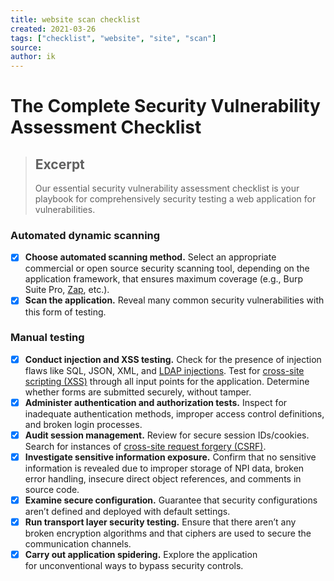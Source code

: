 ```yaml
---
title: website scan checklist
created: 2021-03-26
tags: ["checklist", "website", "site", "scan"]
source:
author: ik
---
```


# The Complete Security Vulnerability Assessment Checklist

> ## Excerpt
> Our essential security vulnerability assessment checklist is your playbook for comprehensively security testing a web application for vulnerabilities.

### Automated dynamic scanning

- [X] **Choose automated scanning method.** Select an appropriate commercial or open source security scanning tool, depending on the application framework, that ensures maximum coverage (e.g., Burp Suite Pro, [Zap](https://www.zaproxy.org/), etc.).
- [X] **Scan the application.** Reveal many common security vulnerabilities with this form of testing.

### Manual testing

- [X] **Conduct injection and XSS testing.** Check for the presence of injection flaws like SQL, JSON, XML, and [LDAP injections](). Test for [cross-site scripting (XSS)]() through all input points for the application. Determine whether forms are submitted securely, without tamper.
- [X] **Administer authentication and authorization tests.** Inspect for inadequate authentication methods, improper access control definitions, and broken login processes.
- [X] **Audit session management.** Review for secure session IDs/cookies. Search for instances of [cross-site request forgery (CSRF)]().
- [X] **Investigate sensitive information exposure.** Confirm that no sensitive information is revealed due to improper storage of NPI data, broken error handling, insecure direct object references, and comments in source code.
- [X] **Examine secure configuration.** Guarantee that security configurations aren’t defined and deployed with default settings.
- [X] **Run transport layer security testing.** Ensure that there aren’t any broken encryption algorithms and that ciphers are used to secure the communication channels.
- [X] **Carry out application spidering.** Explore the application for unconventional ways to bypass security controls.
